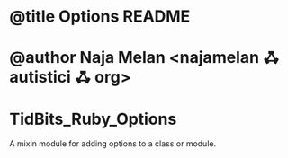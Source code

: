 # @title Options README
# @author Naja Melan <najamelan ꗈ autistici ꗈ org>

# TidBits_Ruby_Options

A mixin module for adding options to a class or module.
